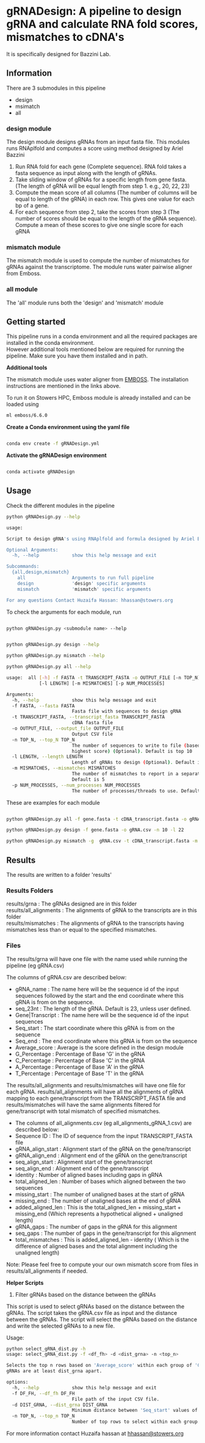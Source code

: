 

# gRNADesign: A pipeline to design gRNA and calculate RNA fold scores, mismatches to cDNA's
It is specifically designed for Bazzini Lab.

## Information

There are 3 submodules in this pipeline
* design
* msimatch
* all

### design module

The design module designs gRNAs from an input fasta file. This modules runs RNAplfold and computes a score using method designed by Ariel Bazzini

1. Run RNA fold for each gene (Complete sequence). RNA fold takes a fasta sequence as input along with the length of gRNAs.
2. Take sliding window of gRNAs for a specific length from gene fasta. (The length of gRNA will be equal length from step 1. e.g., 20, 22, 23)
3. Compute the mean score of all columns (The number of columns will be equal to length of the gRNA) in each row. This gives one value for each bp of a gene.
4. For each sequence from step 2, take the scores from step 3 (The number of scores should be equal to the length of the gRNA sequence). Compute a mean of these scores to give one single score for each gRNA

### mismatch module

The mismatch module is used to compute the number of mismatches for gRNAs against the transcriptome.
The module runs water pairwise aligner from Emboss.

### all module

The 'all' module runs both the 'design' and 'mismatch' module


## Getting started
This pipeline runs in a conda environment and all the required packages are installed in the conda environment. <br/>
However additional tools mentioned below are required for running the pipeline. Make sure you have them installed and in path.

**Additional tools**


The mismatch module uses water aligner from [EMBOSS](https://ssbio.readthedocs.io/en/latest/instructions/emboss.html).
The installation instructions are mentioned in the links above. 

To run it on Stowers HPC, Emboss module is already installed and can be loaded using

```bash
ml emboss/6.6.0
```


**Create a Conda environment using the yaml file** 

```bash

conda env create -f gRNADesign.yml

```

**Activate the gRNADesign environment** 

```bash

conda activate gRNADesign

```


## Usage

Check the different modules in the pipeline

``` bash
python gRNADesign.py --help

usage:

Script to design gRNA's using RNAplfold and formula designed by Ariel Bazzini

Optional Arguments:
  -h, --help            show this help message and exit

Subcommands:
  {all,design,mismatch}
    all                 Arguments to run full pipeline
    design              'design' specific arguments
    mismatch            'mismatch' specific arguments

For any questions Contact Huzaifa Hassan: hhassan@stowers.org

```

To check the arguments for each module, run

```bash

python gRNADesign.py <submodule name> --help


python gRNADesign.py design --help

python gRNADesign.py mismatch --help

python gRNADesign.py all --help

usage:  all [-h] -f FASTA -t TRANSCRIPT_FASTA -o OUTPUT_FILE [-n TOP_N]
            [-l LENGTH] [-m MISMATCHES] [-p NUM_PROCESSES]

Arguments:
  -h, --help            show this help message and exit
  -f FASTA, --fasta FASTA
                        Fasta file with sequences to design gRNA
  -t TRANSCRIPT_FASTA, --transcript_fasta TRANSCRIPT_FASTA
                        cDNA fasta file
  -o OUTPUT_FILE, --output_file OUTPUT_FILE
                        Output CSV file
  -n TOP_N, --top_N TOP_N
                        The number of sequences to write to file (based on
                        highest score) (Optional). Default is top 10
  -l LENGTH, --length LENGTH
                        Length of gRNAs to design (Optional). Default is 23
  -m MISMATCHES, --mismatches MISMATCHES
                        The number of mismatches to report in a separate file.
                        Default is 5
  -p NUM_PROCESSES, --num_processes NUM_PROCESSES
                        The number of processes/threads to use. Default is 1

```

These are examples for each module

```bash

python gRNADesign.py all -f gene.fasta -t cDNA_transcript.fasta -o gRNA.csv -n 10 -l 22 -m 5

python gRNADesign.py design -f gene.fasta -o gRNA.csv -n 10 -l 22 

python gRNADesign.py mismatch -g  gRNA.csv -t cDNA_transcript.fasta -m 5 -p 4

```


## Results

The results are written to a folder 'results'

### Results Folders
results/grna : The gRNAs designed are in this folder <br/>
results/all_alignments : The alignments of gRNA to the transcripts are in this folder <br/>
results/mismatches : The alignments of gRNA to the transcripts having mismatches less than or equal to the specified mismatches. <br/>

### Files
The results/grna will have one file with the name used while running the pipeline (eg gRNA.csv)

The columns of gRNA.csv are described below:

* gRNA_name : The name here will be the sequence id of the input sequences followed by the start and the end coordinate where this gRNA is from on the sequence.
* seq_23nt : The length of the gRNA. Default is 23, unless user defined.
* Gene|Transcript : The name here will be the sequence id of the input sequences
* Seq_start : The start coordinate where this gRNA is from on the sequence
* Seq_end : The end coordinate where this gRNA is from on the sequence
* Average_score : Average is the score defined in the design module
* G_Percentage : Percentage of Base 'G' in the gRNA
* C_Percentage : Percentage of Base 'C' in the gRNA
* A_Percentage : Percentage of Base 'A' in the gRNA
* T_Percentage : Percentage of Base 'T' in the gRNA


The results/all_alignments and results/mismatches will have one file for each gRNA. results/all_alignments will have all the alignments of gRNA mapping to each gene/transcript from the TRANSCRIPT_FASTA file and  results/mismatches will have the same alignments filtered for gene/transcript with total mismatch of specified mismatches. 

* The columns of all_alignments.csv (eg all_alignments_gRNA_1.csv) are described below:
* Sequence ID : The ID of sequence from the input TRANSCRIPT_FASTA file
* gRNA_align_start : Alignment start of the gRNA on the gene/transcript
* gRNA_align_end : Alignment end of the gRNA on the gene/transcript
* seq_align_start : Alignment start of the gene/transcript
* seq_align_end : Alignment end of the gene/transcript
* identity : Number of aligned bases including gaps in gRNA
* total_aligned_len : Number of bases which aligned between the two sequences
* missing_start : The number of unaligned bases at the start of gRNA 
* missing_end : The number of unaligned bases at the end of gRNA 
* added_aligned_len : This is the total_aligned_len + missing_start + missing_end (Which represents a hypothetical aligned + unaligned length)
* gRNA_gaps : The number of gaps in the gRNA for this alignment
* seq_gaps : The number of gaps in the gene/transcript for this alignment
* total_mismatches : This is added_aligned_len - identity ( Which is the difference of aligned bases and the total alignment including the unaligned length)

Note: Please feel free to compute your our own mismatch score from files in results/all_alignments if needed.

**Helper Scripts**
1. Filter gRNAs based on the distance between the gRNAs

This script is used to select gRNAs based on the distance between the gRNAs. The script takes the gRNA.csv file as input and the distance between the gRNAs. The script will select the gRNAs based on the distance and write the selected gRNAs to a new file.

Usage:

```bash
python select_gRNA_dist.py -h
usage: select_gRNA_dist.py -f <df_fh> -d <dist_grna> -n <top_n>

Selects the top n rows based on 'Average_score' within each group of 'Gene|Longest_transcript' column, while ensuring that the
gRNAs are at least dist_grna apart.

options:
  -h, --help            show this help message and exit
  -f DF_FH, --df_fh DF_FH
                        File path of the input CSV file.
  -d DIST_GRNA, --dist_grna DIST_GRNA
                        Minimum distance between 'Seq_start' values of selected rows. Default is 30.
  -n TOP_N, --top_n TOP_N
                        Number of top rows to select within each group. Default is 10.

```


For more information contact Huzaifa hassan at hhassan@stowers.org